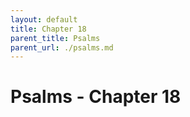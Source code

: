```yaml
---
layout: default
title: Chapter 18
parent_title: Psalms
parent_url: ./psalms.md
---
```


# Psalms - Chapter 18
